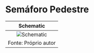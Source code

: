 # Semáforo Pedestre
|Schematic|
|:---------:|
|![Schematic](https://github.com/MelissaAGMMedeiros/semaforo_pedestre/blob/main/SemaforoPedestre.PNG)|
|Fonte: Próprio autor|
